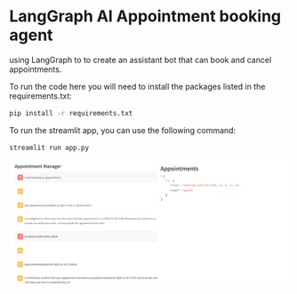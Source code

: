# LangGraph AI Appointment booking agent

 using LangGraph to to create an assistant bot that can book and cancel appointments.

To run the code here you will need to install the packages listed in the requirements.txt:

```bash
pip install -r requirements.txt
```

To run the streamlit app, you can use the following command:

```bash
streamlit run app.py
```

![](/pic.PNG)


